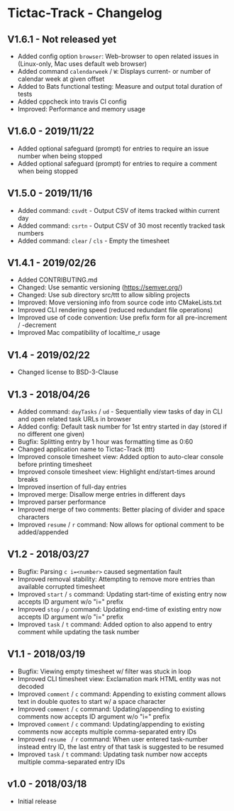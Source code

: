 Tictac-Track - Changelog
========================

V1.6.1 - Not released yet
-------------------------
* Added config option `browser`: Web-browser to open related issues in (Linux-only, Mac uses default web browser)
* Added command `calendarweek` / `W`: Displays current- or number of calendar week at given offset  
* Added to Bats functional testing: Measure and output total duration of tests
* Added cppcheck into travis CI config   
* Improved: Performance and memory usage

V1.6.0 - 2019/11/22
-------------------
* Added optional safeguard (prompt) for entries to require an issue number when being stopped
* Added optional safeguard (prompt) for entries to require a comment when being stopped

V1.5.0 - 2019/11/16
-------------------
* Added command: `csvdt` - Output CSV of items tracked within current day
* Added command: `csrtn` - Output CSV of 30 most recently tracked task numbers
* Added command: `clear` / `cls` - Empty the timesheet 

V1.4.1 - 2019/02/26
-------------------
* Added CONTRIBUTING.md
* Changed: Use semantic versioning (https://semver.org/)
* Changed: Use sub directory src/ttt to allow sibling projects
* Improved: Move versioning info from source code into CMakeLists.txt
* Improved CLI rendering speed (reduced redundant file operations)
* Improved use of code convention: Use prefix form for all pre-increment / -decrement
* Improved Mac compatibility of localtime_r usage

V1.4 - 2019/02/22
-----------------
* Changed license to BSD-3-Clause

V1.3 - 2018/04/26
-----------------
* Added command: `dayTasks` / `ud` - Sequentially view tasks of day in CLI and open related task URLs in browser
* Added config: Default task number for 1st entry started in day (stored if no different one given) 
* Bugfix: Splitting entry by 1 hour was formatting time as 0:60
* Changed application name to Tictac-Track (ttt)
* Improved console timesheet view: Added option to auto-clear console before printing timesheet
* Improved console timesheet view: Highlight end/start-times around breaks
* Improved insertion of full-day entries
* Improved merge: Disallow merge entries in different days
* Improved parser performance
* Improved merge of two comments: Better placing of divider and space characters
* Improved `resume` / `r` command: Now allows for optional comment to be added/appended

V1.2 - 2018/03/27
-----------------
* Bugfix: Parsing `c i=<number>` caused segmentation fault
* Improved removal stability: Attempting to remove more entries than available corrupted timesheet
* Improved `start` / `s` command: Updating start-time of existing entry now accepts ID argument w/o "i=" prefix
* Improved `stop` / `p` command: Updating end-time of existing entry now accepts ID argument w/o "i=" prefix
* Improved `task` / `t` command: Added option to also append to entry comment while updating the task number 

V1.1 - 2018/03/19
-----------------
* Bugfix: Viewing empty timesheet w/ filter was stuck in loop
* Improved CLI timesheet view: Exclamation mark HTML entity was not decoded 
* Improved `comment` / `c` command: Appending to existing comment allows text in double quotes to start w/ a space character
* Improved `comment` / `c` command: Updating/appending to existing comments now accepts ID argument w/o "i=" prefix
* Improved `comment` / `c` command: Updating/appending to existing comments now accepts multiple comma-separated entry IDs 
* Improved `resume ` / `r` command: When user entered task-number instead entry ID, the last entry of that task is suggested to be resumed
* Improved `task` / `t` command: Updating task number now accepts multiple comma-separated entry IDs 

v1.0 - 2018/03/18
-----------------
* Initial release
